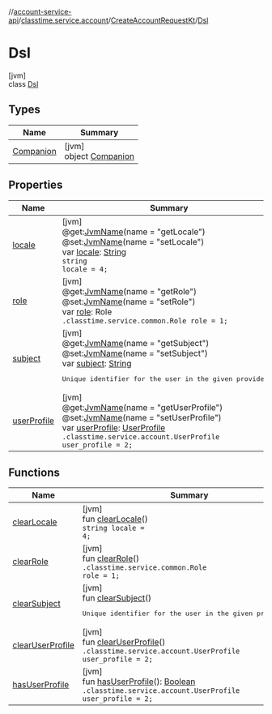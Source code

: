 //[account-service-api](../../../../index.md)/[classtime.service.account](../../index.md)/[CreateAccountRequestKt](../index.md)/[Dsl](index.md)

# Dsl

[jvm]\
class [Dsl](index.md)

## Types

| Name | Summary |
|---|---|
| [Companion](-companion/index.md) | [jvm]<br>object [Companion](-companion/index.md) |

## Properties

| Name | Summary |
|---|---|
| [locale](locale.md) | [jvm]<br>@get:[JvmName](https://kotlinlang.org/api/latest/jvm/stdlib/kotlin.jvm/-jvm-name/index.html)(name = &quot;getLocale&quot;)<br>@set:[JvmName](https://kotlinlang.org/api/latest/jvm/stdlib/kotlin.jvm/-jvm-name/index.html)(name = &quot;setLocale&quot;)<br>var [locale](locale.md): [String](https://kotlinlang.org/api/latest/jvm/stdlib/kotlin/-string/index.html)<br><code>string locale = 4;</code> |
| [role](role.md) | [jvm]<br>@get:[JvmName](https://kotlinlang.org/api/latest/jvm/stdlib/kotlin.jvm/-jvm-name/index.html)(name = &quot;getRole&quot;)<br>@set:[JvmName](https://kotlinlang.org/api/latest/jvm/stdlib/kotlin.jvm/-jvm-name/index.html)(name = &quot;setRole&quot;)<br>var [role](role.md): Role<br><code>.classtime.service.common.Role role = 1;</code> |
| [subject](subject.md) | [jvm]<br>@get:[JvmName](https://kotlinlang.org/api/latest/jvm/stdlib/kotlin.jvm/-jvm-name/index.html)(name = &quot;getSubject&quot;)<br>@set:[JvmName](https://kotlinlang.org/api/latest/jvm/stdlib/kotlin.jvm/-jvm-name/index.html)(name = &quot;setSubject&quot;)<br>var [subject](subject.md): [String](https://kotlinlang.org/api/latest/jvm/stdlib/kotlin/-string/index.html)<br><pre> Unique identifier for the user in the given provider. </pre> |
| [userProfile](user-profile.md) | [jvm]<br>@get:[JvmName](https://kotlinlang.org/api/latest/jvm/stdlib/kotlin.jvm/-jvm-name/index.html)(name = &quot;getUserProfile&quot;)<br>@set:[JvmName](https://kotlinlang.org/api/latest/jvm/stdlib/kotlin.jvm/-jvm-name/index.html)(name = &quot;setUserProfile&quot;)<br>var [userProfile](user-profile.md): [UserProfile](../../-user-profile/index.md)<br><code>.classtime.service.account.UserProfile user_profile = 2;</code> |

## Functions

| Name | Summary |
|---|---|
| [clearLocale](clear-locale.md) | [jvm]<br>fun [clearLocale](clear-locale.md)()<br><code>string locale = 4;</code> |
| [clearRole](clear-role.md) | [jvm]<br>fun [clearRole](clear-role.md)()<br><code>.classtime.service.common.Role role = 1;</code> |
| [clearSubject](clear-subject.md) | [jvm]<br>fun [clearSubject](clear-subject.md)()<br><pre> Unique identifier for the user in the given provider. </pre> |
| [clearUserProfile](clear-user-profile.md) | [jvm]<br>fun [clearUserProfile](clear-user-profile.md)()<br><code>.classtime.service.account.UserProfile user_profile = 2;</code> |
| [hasUserProfile](has-user-profile.md) | [jvm]<br>fun [hasUserProfile](has-user-profile.md)(): [Boolean](https://kotlinlang.org/api/latest/jvm/stdlib/kotlin/-boolean/index.html)<br><code>.classtime.service.account.UserProfile user_profile = 2;</code> |
